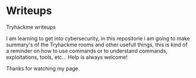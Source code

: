 # Writeups
Tryhackme writeups

I am learning to get into cybersecurity, in this repositorie i am going to make summary's of the Tryhackme rooms and other usefull things, this is kind of a reminder on how to use commands or to understand commands, exploitations, tools, etc...
Help is always welcome!

Thanks for watching my page.
